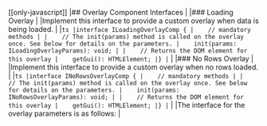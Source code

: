 [[only-javascript]]
|## Overlay Component Interfaces
|
|### Loading Overlay
|
|Implement this interface to provide a custom overlay when data is being loaded.
|
|```ts
|interface ILoadingOverlayComp {
|    // mandatory methods
|
|    // The init(params) method is called on the overlay once. See below for details on the parameters.
|    init(params: ILoadingOverlayParams): void;
|
|    // Returns the DOM element for this overlay
|    getGui(): HTMLElement;
|}
|```
|
|### No Rows Overlay
|
|Implement this interface to provide a custom overlay when no rows loaded.
|
|```ts
|interface INoRowsOverlayComp {
|    // mandatory methods
|
|    // The init(params) method is called on the overlay once. See below for details on the parameters.
|    init(params: INoRowsOverlayParams): void;
|
|    // Returns the DOM element for this overlay
|    getGui(): HTMLElement;
|}
|```
|
|The interface for the overlay parameters is as follows:
|


